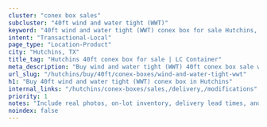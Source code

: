 ```yaml
---
cluster: "conex box sales"
subcluster: "40ft wind and water tight (WWT)"
keyword: "40ft wind and water tight (WWT) conex box for sale Hutchins, TX"
intent: "Transactional-Local"
page_type: "Location-Product"
city: "Hutchins, TX"
title_tag: "Hutchins 40ft conex box for sale | LC Container"
meta_description: "Buy wind and water tight (WWT) 40ft conex box sale with local delivery in Hutchins, TX. LC Container — local Since 2003. Request a fast quote today."
url_slug: "/hutchins/buy/40ft/conex-boxes/wind-and-water-tight-wwt"
h1: "Buy 40ft wind and water tight (WWT) conex box in Hutchins"
internal_links: "/hutchins/conex-boxes/sales,/delivery,/modifications"
priority: 1
notes: "Include real photos, on-lot inventory, delivery lead times, and financing info."
noindex: false
---
```


<!-- TODO: Add unique city/inventory copy, images, and internal links here. -->
